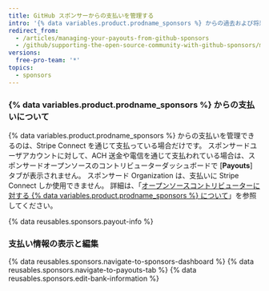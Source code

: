 ```yaml
---
title: GitHub スポンサーからの支払いを管理する
intro: '{% data variables.product.prodname_sponsors %} からの過去および将来の支払いに関する情報を確認し、銀行情報を編集することができます。'
redirect_from:
  - /articles/managing-your-payouts-from-github-sponsors
  - /github/supporting-the-open-source-community-with-github-sponsors/managing-your-payouts-from-github-sponsors
versions:
  free-pro-team: '*'
topics:
  - sponsors
---
```

### {% data variables.product.prodname_sponsors %} からの支払いについて

{% data variables.product.prodname_sponsors %} からの支払いを管理できるのは、Stripe Connect を通じて支払っている場合だけです。 スポンサードユーザアカウントに対して、ACH 送金や電信を通じて支払われている場合は、スポンサードオープンソースのコントリビューターダッシュボードで [**Payouts**] タブが表示されません。 スポンサード Organization は、支払いに Stripe Connect しか使用できません。 詳細は、「[オープンソースコントリビューターに対する {% data variables.product.prodname_sponsors %} について](/github/supporting-the-open-source-community-with-github-sponsors/about-github-sponsors-for-open-source-contributors#sponsorship-payouts)」を参照してください。

{% data reusables.sponsors.payout-info %}

### 支払い情報の表示と編集

{% data reusables.sponsors.navigate-to-sponsors-dashboard %}
{% data reusables.sponsors.navigate-to-payouts-tab %}
{% data reusables.sponsors.edit-bank-information %}
